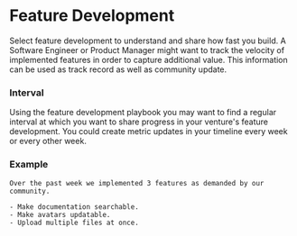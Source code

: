 # Feature Development

Select feature development to understand and share how fast you build. A 
Software Engineer or Product Manager might want to track the
velocity of implemented features in order to capture additional value. This
information can be used as track record as well as community update.



### Interval

Using the feature development playbook you may want to find a regular interval
at which you want to share progress in your venture's feature development. You
could create metric updates in your timeline every week or every other week.



### Example

```
Over the past week we implemented 3 features as demanded by our community.

- Make documentation searchable.
- Make avatars updatable.
- Upload multiple files at once.
```
